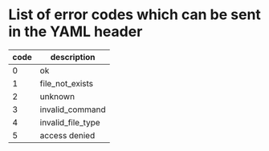 
# List of error codes which can be sent in the YAML header

| code | description       |
|------|-------------------|
| 0    | ok                |
| 1    | file_not_exists   |
| 2    | unknown           |
| 3    | invalid_command   |
| 4    | invalid_file_type |
| 5    | access denied     |

